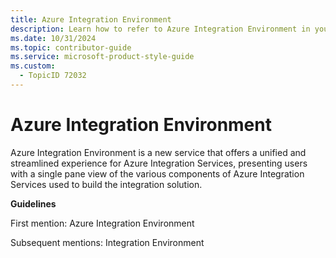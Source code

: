 ```yaml
---
title: Azure Integration Environment
description: Learn how to refer to Azure Integration Environment in your content.
ms.date: 10/31/2024
ms.topic: contributor-guide
ms.service: microsoft-product-style-guide
ms.custom:
  - TopicID 72032
---
```



# Azure Integration Environment

Azure Integration Environment is a new service that offers a unified and streamlined experience for Azure Integration Services, presenting users with a single pane view of the various components of Azure Integration Services used to build the integration solution.

**Guidelines**

First mention: Azure Integration Environment  

Subsequent mentions: Integration Environment  

